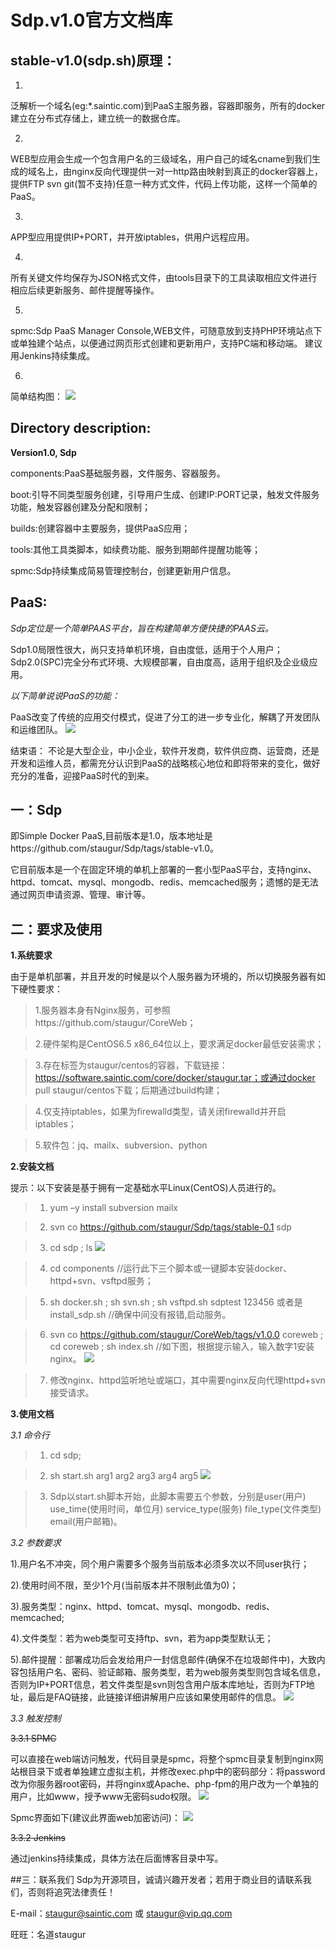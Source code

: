 # Sdp.v1.0官方文档库

## **stable-v1.0(sdp.sh)原理：**
1. 
泛解析一个域名(eg:*.saintic.com)到PaaS主服务器，容器即服务，所有的docker建立在分布式存储上，建立统一的数据仓库。
  
2. 
WEB型应用会生成一个包含用户名的三级域名，用户自己的域名cname到我们生成的域名上，由nginx反向代理提供一对一http路由映射到真正的docker容器上，提供FTP svn git(暂不支持)任意一种方式文件，代码上传功能，这样一个简单的PaaS。

3. 
APP型应用提供IP+PORT，并开放iptables，供用户远程应用。
  
4. 
所有关键文件均保存为JSON格式文件，由tools目录下的工具读取相应文件进行相应后续更新服务、邮件提醒等操作。

5. 
spmc:Sdp PaaS Manager Console,WEB文件，可随意放到支持PHP环境站点下或单独建个站点，以便通过网页形式创建和更新用户，支持PC端和移动端。
建议用Jenkins持续集成。

6. 
简单结构图：
![](../imgs/sdp.sh.png)


## **Directory description:**
**Version1.0, Sdp**

components:PaaS基础服务器，文件服务、容器服务。

boot:引导不同类型服务创建，引导用户生成、创建IP:PORT记录，触发文件服务功能，触发容器创建及分配和限制；

builds:创建容器中主要服务，提供PaaS应用；

tools:其他工具类脚本，如续费功能、服务到期邮件提醒功能等；

spmc:Sdp持续集成简易管理控制台，创建更新用户信息。


## **PaaS:**
*Sdp定位是一个简单PAAS平台，旨在构建简单方便快捷的PAAS云。*

Sdp1.0局限性很大，尚只支持单机环境，自由度低，适用于个人用户；
Sdp2.0(SPC)完全分布式环境、大规模部署，自由度高，适用于组织及企业级应用。

 
*以下简单说说PaaS的功能：*

PaaS改变了传统的应用交付模式，促进了分工的进一步专业化，解耦了开发团队和运维团队。
![](../imgs/PAASchange.jpg)


结束语：
不论是大型企业，中小企业，软件开发商，软件供应商、运营商，还是开发和运维人员，都需充分认识到PaaS的战略核心地位和即将带来的变化，做好充分的准备，迎接PaaS时代的到来。




## 一：Sdp

即Simple Docker PaaS,目前版本是1.0，版本地址是https://github.com/staugur/Sdp/tags/stable-v1.0。

它目前版本是一个在固定环境的单机上部署的一套小型PaaS平台，支持nginx、httpd、tomcat、mysql、mongodb、redis、memcached服务；遗憾的是无法通过网页申请资源、管理、审计等。


## 二：要求及使用


**1.系统要求**

  由于是单机部署，并且开发的时候是以个人服务器为环境的，所以切换服务器有如下硬性要求：
  
  >1.服务器本身有Nginx服务，可参照https://github.com/staugur/CoreWeb；
  
  >2.硬件架构是CentOS6.5 x86_64位以上，要求满足docker最低安装需求；
  
  >3.存在标签为staugur/centos的容器，下载链接：
https://software.saintic.com/core/docker/staugur.tar；或通过docker pull staugur/centos下载；后期通过build构建；

  >4.仅支持iptables，如果为firewalld类型，请关闭firewalld并开启iptables；
  
  >5.软件包：jq、mailx、subversion、python

**2.安装文档**

  提示：以下安装是基于拥有一定基础水平Linux(CentOS)人员进行的。
  
   >1. yum –y install subversion mailx

   >2. svn co https://github.com/staugur/Sdp/tags/stable-0.1 sdp

   >3. cd sdp ; ls
  ![](../imgs/sdp1.0.png)

   >4. cd components            //运行此下三个脚本或一键脚本安装docker、httpd+svn、vsftpd服务；

   >5. sh docker.sh ; sh svn.sh ; sh vsftpd.sh sdptest 123456 或者是install_sdp.sh   //确保中间没有报错,启动服务。

   >6. svn co https://github.com/staugur/CoreWeb/tags/v1.0.0 coreweb ; cd coreweb ; sh index.sh     //如下图，根据提示输入，输入数字1安装nginx。
  ![](../imgs/nginx.png)

   >7. 修改nginx、httpd监听地址或端口，其中需要nginx反向代理httpd+svn接受请求。


**3.使用文档**

*3.1 命令行*

  >1. cd sdp;
  
  >2. sh start.sh arg1 arg2 arg3 arg4 arg5
  ![](../imgs/start.png)
 
  >3. Sdp以start.sh脚本开始，此脚本需要五个参数，分别是user(用户) use_time(使用时间，单位月) service_type(服务) file_type(文件类型) email(用户邮箱)。

*3.2 参数要求*

1).用户名不冲突，同个用户需要多个服务当前版本必须多次以不同user执行；

2).使用时间不限，至少1个月(当前版本并不限制此值为0)；

3).服务类型：nginx、httpd、tomcat、mysql、mongodb、redis、memcached;

4).文件类型：若为web类型可支持ftp、svn，若为app类型默认无；

5).邮件提醒：部署成功后会发给用户一封信息邮件(确保不在垃圾邮件中)，大致内容包括用户名、密码、验证邮箱、服务类型，若为web服务类型则包含域名信息，否则为IP+PORT信息，若文件类型是svn则包含用户版本库地址，否则为FTP地址，最后是FAQ链接，此链接详细讲解用户应该如果使用邮件的信息。
 ![](../imgs/email.png)

*3.3 触发控制*

~~3.3.1 SPMC~~
  
  可以直接在web端访问触发，代码目录是spmc，将整个spmc目录复制到nginx网站根目录下或者单独建立虚拟主机，并修改exec.php中的密码部分：将password改为你服务器root密码，并将nginx或Apache、php-fpm的用户改为一个单独的用户，比如www，授予www无密码sudo权限。
  ![](../imgs/sudo.png)
 
Spmc界面如下(建议此界面web加密访问)：
  ![](../imgs/spmc.png)
  
~~3.3.2 Jenkins~~

  通过jenkins持续集成，具体方法在后面博客目录中写。
  

##三：联系我们
Sdp为开源项目，诚请兴趣开发者；若用于商业目的请联系我们，否则将追究法律责任！

E-mail：staugur@saintic.com  或  staugur@vip.qq.com

旺旺：名道staugur


